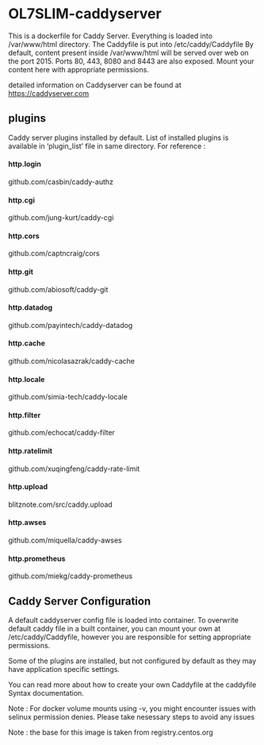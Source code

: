 # OL7SLIM-caddyserver
This is a dockerfile for Caddy Server. Everything is loaded into /var/www/html directory. The Caddyfile is put into /etc/caddy/Caddyfile By default, content present inside /var/www/html will be served over web on the port 2015. Ports 80, 443, 8080 and 8443 are also exposed. Mount your content here with appropriate permissions.

detailed information on Caddyserver can be found at https://caddyserver.com

## plugins
Caddy server plugins installed by default. List of installed plugins is available in ‘plugin_list’ file in same directory. For reference :

#### http.login
github.com/casbin/caddy-authz

#### http.cgi
github.com/jung-kurt/caddy-cgi

#### http.cors
github.com/captncraig/cors

#### http.git
github.com/abiosoft/caddy-git

#### http.datadog
github.com/payintech/caddy-datadog

#### http.cache
github.com/nicolasazrak/caddy-cache

#### http.locale
github.com/simia-tech/caddy-locale

#### http.filter
github.com/echocat/caddy-filter

#### http.ratelimit
github.com/xuqingfeng/caddy-rate-limit

#### http.upload
blitznote.com/src/caddy.upload

#### http.awses
github.com/miquella/caddy-awses

#### http.prometheus
github.com/miekg/caddy-prometheus

## Caddy Server Configuration
A default caddyserver config file is loaded into container. To overwrite default caddy file in a built container, you can mount your own at /etc/caddy/Caddyfile, however you are responsible for setting appropriate permissions.

Some of the plugins are installed, but not configured by default as they may have application specific settings.

You can read more about how to create your own Caddyfile at the caddyfile Syntax documentation.

Note : For docker volume mounts using -v, you might encounter issues with selinux permission denies. Please take nesessary steps to avoid any issues

Note : the base for this image is taken from registry.centos.org 

